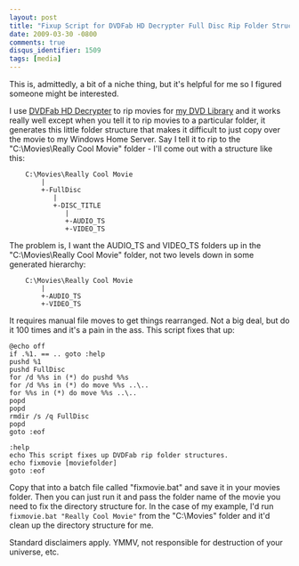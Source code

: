 ```yaml
---
layout: post
title: "Fixup Script for DVDFab HD Decrypter Full Disc Rip Folder Structure"
date: 2009-03-30 -0800
comments: true
disqus_identifier: 1509
tags: [media]
---
```

This is, admittedly, a bit of a niche thing, but it's helpful for me so
I figured someone might be interested.

I use [DVDFab HD Decrypter](http://www.dvdfab.com/download.htm) to rip
movies for [my DVD
Library](/archive/2008/09/12/how-to-set-up-a-dvd-library-in-windows-media.aspx) and
it works really well except when you tell it to rip movies to a
particular folder, it generates this little folder structure that makes
it difficult to just copy over the movie to my Windows Home Server. Say
I tell it to rip to the "C:\\Movies\\Really Cool Movie" folder - I'll
come out with a structure like this:

```text
    C:\Movies\Really Cool Movie
        |
        +-FullDisc
           |
           +-DISC_TITLE
              |
              +-AUDIO_TS
              +-VIDEO_TS
```

The problem is, I want the AUDIO\_TS and VIDEO_TS folders up in the
"C:\\Movies\\Really Cool Movie" folder, not two levels down in some
generated hierarchy:

```text
    C:\Movies\Really Cool Movie
        |
        +-AUDIO_TS
        +-VIDEO_TS
```

It requires manual file moves to get things rearranged. Not a big deal,
but do it 100 times and it's a pain in the ass. This script fixes that
up:

```batch
@echo off
if .%1. == .. goto :help
pushd %1
pushd FullDisc
for /d %%s in (*) do pushd %%s
for /d %%s in (*) do move %%s ..\..
for %%s in (*) do move %%s ..\..
popd
popd
rmdir /s /q FullDisc
popd
goto :eof

:help
echo This script fixes up DVDFab rip folder structures.
echo fixmovie [moviefolder]
goto :eof
```

Copy that into a batch file called "fixmovie.bat" and save it in your
movies folder. Then you can just run it and pass the folder name of the
movie you need to fix the directory structure for. In the case of my
example, I'd run `fixmovie.bat "Really Cool Movie"` from the
"C:\\Movies" folder and it'd clean up the directory structure for me.

Standard disclaimers apply. YMMV, not responsible for destruction of
your universe, etc.
